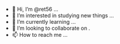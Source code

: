 - 👋 Hi, I’m @ret56 ...
- 👀 I’m interested in studying new things ...
- 🌱 I’m currently learning ...
- 💞️ I’m looking to collaborate on .
- 📫 How to reach me ...
  

<!---
ret56/ret56 is a ✨ special ✨ repository because its `README.md` (this file) appears on your GitHub profile.
You can click the Preview link to take a look at your changes.
--->
